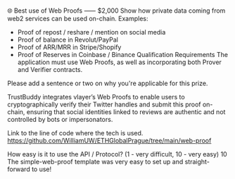 🌐 Best use of Web Proofs ⸺ $2,000
Show how private data coming from web2 services can be used on-chain.
Examples:
- Proof of repost / reshare / mention on social media
- Proof of balance in Revolut/PayPal
- Proof of ARR/MRR in Stripe/Shopify
- Proof of Reserves in Coinbase / Binance
Qualification Requirements
The application must use Web Proofs, as well as incorporating both Prover and Verifier contracts.

Please add a sentence or two on why you're applicable for this prize.

TrustBuddy integrates vlayer’s Web Proofs to enable users to cryptographically verify their Twitter handles and submit this proof on-chain, ensuring that social identities linked to reviews are authentic and not controlled by bots or impersonators. 

Link to the line of code where the tech is used.
https://github.com/WilliamUW/ETHGlobalPrague/tree/main/web-proof

How easy is it to use the API / Protocol? (1 - very difficult, 10 - very easy)
10
The simple-web-proof template was very easy to set up and straight-forward to use!